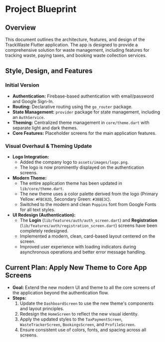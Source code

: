 # Project Blueprint

## Overview

This document outlines the architecture, features, and design of the TrackWaste Flutter application. The app is designed to provide a comprehensive solution for waste management, including features for tracking waste, paying taxes, and booking waste collection services.

## Style, Design, and Features

### Initial Version

*   **Authentication:** Firebase-based authentication with email/password and Google Sign-In.
*   **Routing:** Declarative routing using the `go_router` package.
*   **State Management:** `provider` package for state management, including an `AuthService`.
*   **Theming:** Centralized theme management in `core/theme.dart` with separate light and dark themes.
*   **Core Features:** Placeholder screens for the main application features.

### Visual Overhaul & Theming Update

*   **Logo Integration:**
    *   Added the company logo to `assets/images/logo.png`.
    *   The logo is now prominently displayed on the authentication screens.
*   **Modern Theme:**
    *   The entire application theme has been updated in `lib/core/theme.dart`.
    *   The new theme uses a color palette derived from the logo (Primary Yellow: `#FBC02D`, Secondary Green: `#388E3C`).
    *   Switched to the modern and clean `Poppins` font from Google Fonts for all text styles.
*   **UI Redesign (Authentication):**
    *   The **Login** (`lib/features/auth/auth_screen.dart`) and **Registration** (`lib/features/auth/registration_screen.dart`) screens have been completely redesigned.
    *   Implemented a modern, clean, card-based layout centered on the screen.
    *   Improved user experience with loading indicators during asynchronous operations and better error message handling.

## Current Plan: Apply New Theme to Core App Screens

*   **Goal:** Extend the new modern UI and theme to all the core screens of the application beyond the authentication flow.
*   **Steps:**
    1.  Update the `DashboardScreen` to use the new theme's components and layout principles.
    2.  Redesign the `HomeScreen` to reflect the new visual identity.
    3.  Apply the updated styles to the `TaxPaymentScreen`, `WasteTrackerScreen`, `BookingsScreen`, and `ProfileScreen`.
    4.  Ensure consistent use of colors, fonts, and spacing across all screens.
